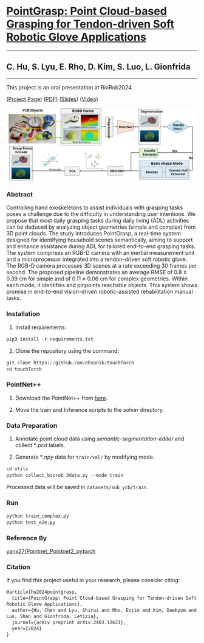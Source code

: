 # [PointGrasp: Point Cloud-based Grasping for Tendon-driven Soft Robotic Glove Applications](https://github.com/ThroneHU/PointGrasp/blob/main)
---
## C. Hu, S. Lyu, E. Rho, D. Kim, S. Luo, L. Gionfrida 
---
<!-- -->This project is an oral presentation at BioRob2024. <br>

[(Project Page)](https://github.com/ThroneHU/PointGrasp/blob/main) [(PDF)](https://github.com/ThroneHU/PointGrasp/blob/main) [(Slides)](https://github.com/ThroneHU/PointGrasp/blob/main) [(Video)](https://github.com/ThroneHU/PointGrasp/blob/main)

![image](https://github.com/ThroneHU/PointGrasp/blob/main/figs/Fig2.svg)

### Abstract

Controlling hand exoskeletons to assist individuals with grasping tasks poses a challenge due to the difficulty in understanding user intentions. We propose that most daily grasping tasks during daily living (ADL) activities can be deduced by analyzing object geometries (simple and complex) from 3D point clouds. The study introduces PointGrasp, a real-time system designed for identifying household scenes semantically, aiming to support and enhance assistance during ADL for tailored end-to-end grasping tasks. The system comprises an RGB-D camera with an inertial measurement unit and a microprocessor integrated into a tendon-driven soft robotic glove. The RGB-D camera processes 3D scenes at a rate exceeding 30 frames per second. The proposed pipeline demonstrates an average RMSE of 0.8 ± 0.39 cm for simple and of 0.11 ± 0.06 cm for complex geometries. Within each mode, it identifies and pinpoints reachable objects. This system shows promise in end-to-end vision-driven robotic-assisted rehabilitation manual tasks. 

### Installation

1. Install requirements:
```python
pip3 install -r requirements.txt
```

2. Clone the repository using the command:
```python
git clone https://github.com/ehsanik/touchTorch
cd touchTorch
```

### PointNet++

1. Download the PointNet++ from [here](https://github.com/charlesq34/pointnet2).

2. Move the train and Inference scripts to the solver directory.

### Data Preparation

1. Annotate point cloud data using *semantic-segmentation-editor* and collect **.pcd* labels.

2. Generate **.npy* data for `train/val/` by modifying mode.
```python
cd utils
python collect_biorob_3data.py --mode train
```

Processed data will be saved in `datasets/sub_ycb/train`.

### Run
```python
python train_complex.py
python test_e2e.py
```

### Reference By
[yanx27/Pointnet_Pointnet2_pytorch](https://github.com/yanx27/Pointnet_Pointnet2_pytorch)

### Citation

If you find this project useful in your research, please consider citing:
```
@article{hu2024pointgrasp,
  title={PointGrasp: Point Cloud-based Grasping for Tendon-driven Soft Robotic Glove Applications},
  author={Hu, Chen and Lyu, Shirui and Rho, Eojin and Kim, Daekyum and Luo, Shan and Gionfrida, Letizia},
  journal={arXiv preprint arXiv:2403.12631},
  year={2024}
}
```
